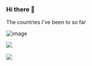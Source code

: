 ### Hi there 👋
The countries I've been to so far

![image](https://github.com/taekrigi/taekrigi/assets/72566433/0dbc86ff-5892-44c0-90a9-6c2afac66614)


<img src="https://github-readme-stats.vercel.app/api/top-langs/?username=taekrigi&layout=compact"><br><br>
<img src="https://github-readme-stats.vercel.app/api?username=taekrigi&show_icons=true">
